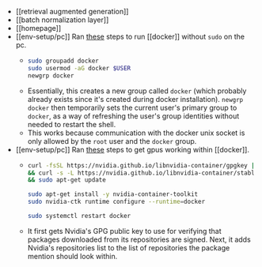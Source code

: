 - [[retrieval augmented generation]]
- [[batch normalization layer]]
- [[homepage]]
- [[env-setup/pc]] Ran [these](https://stackoverflow.com/a/48957722) steps to run [[docker]] without `sudo` on the pc.
	- ```bash
	  sudo groupadd docker
	  sudo usermod -aG docker $USER
	  newgrp docker
	  ```
	- Essentially, this creates a new group called `docker` (which probably already exists since it's created during docker installation). `newgrp docker` then temporarily sets the current user's primary group to `docker`, as a way of refreshing the user's group identities without needed to restart the shell.
	- This works because communication with the docker unix socket is only allowed by the `root` user and the `docker` group.
- [[env-setup/pc]] Ran [these](https://stackoverflow.com/a/77269071) steps to get gpus working within [[docker]].
	- ```bash
	  curl -fsSL https://nvidia.github.io/libnvidia-container/gpgkey |sudo gpg --dearmor -o /usr/share/keyrings/nvidia-container-toolkit-keyring.gpg \
	  && curl -s -L https://nvidia.github.io/libnvidia-container/stable/deb/nvidia-container-toolkit.list | sed 's#deb https://#deb [signed-by=/usr/share/keyrings/nvidia-container-toolkit-keyring.gpg] https://#g' | sudo tee /etc/apt/sources.list.d/nvidia-container-toolkit.list \
	  && sudo apt-get update
	  
	  sudo apt-get install -y nvidia-container-toolkit
	  sudo nvidia-ctk runtime configure --runtime=docker
	  
	  sudo systemctl restart docker
	  ```
	- It first gets Nvidia's GPG public key to use for verifying that packages downloaded from its repositories are signed. Next, it adds Nvidia's repositories list to the list of repositories the package mention should look within.